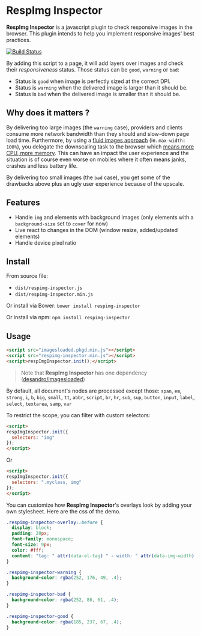 # RespImg Inspector

**RespImg Inspector** is a javascript plugin to check responsive images in the browser. This plugin intends to help you implement responsive images' best practices.

[![Build Status](https://travis-ci.org/creative-area/respimg-inspector.svg?branch=master)](https://travis-ci.org/creative-area/respimg-inspector)

By adding this script to a page, it will add layers over images and check their *responsiveness* status. Those status can be `good`, `warning` or `bad`:

- Status is `good` when image is perfectly sized at the correct DPI.
- Status is `warning` when the delivered image is larger than it should be.
- Status is `bad` when the delivered image is smaller than it should be.

## Why does it matters ?

By delivering too large images (the `warning` case), providers and clients consume more network bandwidth than they should and slow-down page load time. Furthermore, by using a [fluid images approach](http://alistapart.com/article/fluid-images) (ie. `max-width: 100%`), you delegate the downscaling task to the browser which [means more CPU, more memory](http://timkadlec.com/2013/11/why-we-need-responsive-images-part-deux/). This can have an impact the user experience and the situation is of course even worse on mobiles where it often means janks, crashes and less battery life.

By delivering too small images (the `bad` case), you get some of the drawbacks above plus an ugly user experience because of the upscale.

## Features

- Handle `img` and elements with background images (only elements with a `background-size` set to `cover` for now)
- Live react to changes in the DOM (window resize, added/updated elements)
- Handle device pixel ratio

## Install

From source file:
- `dist/respimg-inspector.js`
- `dist/respimg-inspector.min.js`

Or install via Bower: `bower install respimg-inspector`

Or install via npm: `npm install respimg-inspector`

## Usage

```html
<script src="imagesloaded.pkgd.min.js"></script>
<script src="respimg-inspector.min.js"></script>
<script>respImgInspector.init();</script>
```

> Note that **RespImg Inspector** has one dependency ([desandro/imagesloaded](https://github.com/desandro/imagesloaded))

By default, all document's nodes are processed except those:
`span`, `em`, `strong`, `i`, `b`, `big`, `small`, `tt`, `abbr`, `script`, `br`, `hr`, `sub`, `sup`, `button`, `input`, `label`, `select`, `textarea`, `samp`, `var`

To restrict the scope, you can filter with custom selectors:

```html
<script>
respImgInspector.init({
  selectors: "img"
});
</script>
```

Or

```html
<script>
respImgInspector.init({
  selectors: ".myclass, img"
});
</script>
```

You can customize how **RespImg Inspector**'s overlays look by adding your own stylesheet. Here are the css of the demo.

```css
.respimg-inspector-overlay::before {
  display: block;
  padding: 20px;
  font-family: monospace;
  font-size: 9px;
  color: #fff;
  content: "tag: " attr(data-el-tag) " - width: " attr(data-img-width) "px - height: " attr(data-img-height) "px - natural width: " attr(data-img-natural-width) "px - natural height: " attr(data-img-natural-height) "px";
}

.respimg-inspector-warning {
  background-color: rgba(252, 176, 49, .4);
}

.respimg-inspector-bad {
  background-color: rgba(252, 86, 61, .4);
}

.respimg-inspector-good {
  background-color: rgba(185, 237, 67, .4);
}
```
